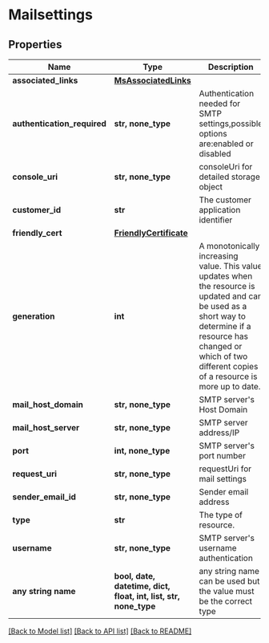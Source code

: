 # Mailsettings


## Properties
Name | Type | Description | Notes
------------ | ------------- | ------------- | -------------
**associated_links** | [**MsAssociatedLinks**](MsAssociatedLinks.md) |  | [optional] 
**authentication_required** | **str, none_type** | Authentication needed for SMTP settings,possible options are:enabled or disabled | [optional] 
**console_uri** | **str, none_type** | consoleUri for detailed storage object | [optional] 
**customer_id** | **str** | The customer application identifier | [optional] 
**friendly_cert** | [**FriendlyCertificate**](FriendlyCertificate.md) |  | [optional] 
**generation** | **int** | A monotonically increasing value. This value updates when the resource is updated and can be used as a short way to determine if a resource has changed or which of two different copies of a resource is more up to date.  | [optional] 
**mail_host_domain** | **str, none_type** | SMTP server&#39;s Host Domain | [optional] 
**mail_host_server** | **str, none_type** | SMTP server address/IP | [optional] 
**port** | **int, none_type** | SMTP server&#39;s port number | [optional] 
**request_uri** | **str, none_type** | requestUri for mail settings    | [optional] 
**sender_email_id** | **str, none_type** | Sender email address | [optional] 
**type** | **str** | The type of resource. | [optional] 
**username** | **str, none_type** | SMTP server&#39;s username authentication | [optional] 
**any string name** | **bool, date, datetime, dict, float, int, list, str, none_type** | any string name can be used but the value must be the correct type | [optional]

[[Back to Model list]](../README.md#documentation-for-models) [[Back to API list]](../README.md#documentation-for-api-endpoints) [[Back to README]](../README.md)


